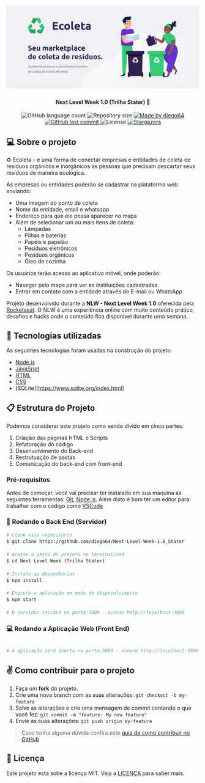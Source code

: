 <h1 align="center">
    <img alt="NextLevelWeek" title="#NextLevelWeek" src="./github-assets/banner.png" />
</h1>

<h4 align="center"> 
	 Next Level Week 1.0 (Trilha Stater) 🚀
</h4>

<p align="center">
  <img alt="GitHub language count" src="https://img.shields.io/github/languages/count/diego64/teste?color=%2304D361">

  <img alt="Repository size" src="https://img.shields.io/github/repo-size/diego64/teste">

  	
  <a href="https://www.linkedin.com/in/leonardo-dev/">
    <img alt="Made by diego64" src="https://img.shields.io/badge/made%20by-Diego--Ferreira-%2304D361">
  </a>
	
  
  <a href="https://github.com/diego64/teste/commits/master">
    <img alt="GitHub last commit" src="https://img.shields.io/github/last-commit/diego64/teste">
  </a>

  <img alt="License" src="https://img.shields.io/badge/license-MIT-brightgreen">
   <a href="https://github.com/diego64/teste/stargazers">
    <img alt="Stargazers" src="https://img.shields.io/github/stars/diego64/teste?style=social">
  </a>
</p>


## 💻 Sobre o projeto

♻️ Ecoleta - é uma forma de conectar empresas e entidades de coleta de resíduos orgânicos e inorgânicos as pessoas que precisam descartar seus resíduos de maneira ecológica.

As empresas ou entidades poderão se cadastrar na plataforma web enviando:
- Uma imagem do ponto de coleta
- Nome da entidade, email e whatsapp
- Endereço para que ele possa aparecer no mapa
- Além de selecionar um ou mais ítens de coleta: 
  - Lâmpadas
  - Pilhas e baterias
  - Papéis e papelão
  - Pesíduos eletrônicos
  - Pesíduos orgânicos
  - Óleo de cozinha

Os usuários terão acesso ao aplicativo móvel, onde poderão:
- Navegar pelo mapa para ver as instituições cadastradas
- Entrar em contato com a entidade através do E-mail ou WhatsApp

Projeto desenvolvido durante a **NLW - Next Level Week 1.0** oferecida pela [Rocketseat](rs).
O NLW é uma experiência online com muito conteúdo prático, desafios e hacks onde o conteúdo fica disponível durante uma semana.

## 🔎 Tecnologias utilizadas

As seguintes tecnologias foram usadas na construção do projeto:

- [Node.js][nodejs]
- [JavaSript][typescript]
- [HTML][reactjs]
- [CSS][rn]
- [SQLite][https://www.sqlite.org/index.html]

## 📋 Estrutura do Projeto

Podemos considerar este projeto como sendo divido em cinco partes:

1. Criação das páginas HTML e Scripts
2. Refatoração do código
3. Desenvolvimento do Back-end
4. Restrutuação de pastas
5. Comunicação do back-end com front-end

### Pré-requisitos

Antes de começar, você vai precisar ter instalado em sua máquina as seguintes ferramentas:
[Git](https://git-scm.com), [Node.js][nodejs]. 
Além disto é bom ter um editor para trabalhar com o código como [VSCode][vscode]

### 📡 Rodando o Back End (Servidor)

```bash
# Clone este repositório
$ git clone https://github.com/diego64/Next-Level-Week-1.0_Stater

# Acesse a pasta do projeto no terminal/cmd
$ cd Next Level Week (Trilha Stater)

# Instale as dependências
$ npm install

# Execute a aplicação em modo de desenvolvimento
$ npm start

# O servidor inciará na porta:3000 - acesse http://localhost:3000
```

### 💻 Rodando a Aplicação Web (Front End)

```bash

# A aplicação será aberta na porta:3000 - acesse http://localhost:3000
```

## ✌ Como contribuir para o projeto

1. Faça um **fork** do projeto.
2. Crie uma nova branch com as suas alterações: `git checkout -b my-feature`
3. Salve as alterações e crie uma mensagem de commit contando o que você fez: `git commit -m "feature: My new feature"`
4. Envie as suas alterações: `git push origin my-feature`
> Caso tenha alguma dúvida confira este [guia de como contribuir no GitHub](https://github.com/firstcontributions/first-contributions)


## 📝 Licença

Este projeto esta sobe a licença MIT. Veja a [LICENÇA](license) para saber mais.


[nodejs]: https://nodejs.org/
[typescript]: https://www.typescriptlang.org/
[expo]: https://expo.io/
[reactjs]: https://reactjs.org
[rn]: https://facebook.github.io/react-native/
[yarn]: https://yarnpkg.com/
[vscode]: https://code.visualstudio.com/
[vceditconfig]: https://marketplace.visualstudio.com/items?itemName=EditorConfig.EditorConfig
[license]: https://opensource.org/licenses/MIT
[vceslint]: https://marketplace.visualstudio.com/items?itemName=dbaeumer.vscode-eslint
[prettier]: https://marketplace.visualstudio.com/items?itemName=esbenp.prettier-vscode
[rs]: https://rocketseat.com.br